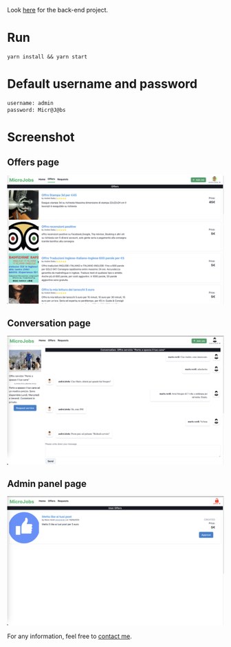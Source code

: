 Look [here](https://github.com/goto-eof/micro-jobs-server) for the back-end project.

# Run

```
yarn install && yarn start
```

# Default username and password
```
username: admin
password: Micr@J@bs
```

# Screenshot

## Offers page

![screenshot](screenshot.png)

## Conversation page

![screenshot](screenshot1.png)

## Admin panel page

![screenshot](screenshot2.png)

For any information, feel free to [contact me](http://andre-i.eu/#contactme).
